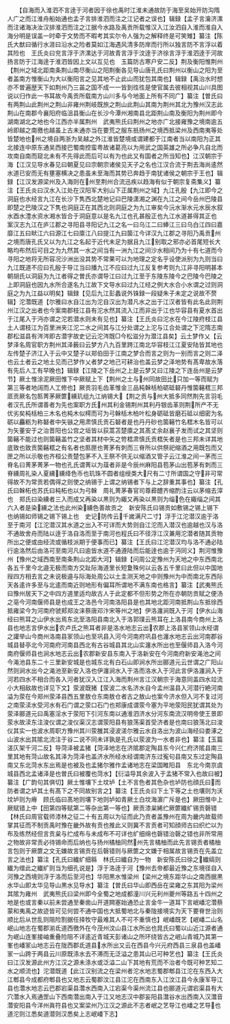 <!-- { "loadSidebar": true } -->
　　【自海而入淮泗不言逹于河者因于徐也禹时江淮未通故防于海至吴始开防沟隋人广之而江淮舟船始通也孟子言排淮泗而注之江记者之误也】辑録【孟子言瀹济漯而注诸海决汝汉排淮泗而注之江据今水路及禹贡所载惟汉入江汝泗自入淮而淮自入海分明是误盖一时牵于文势而不暇考其实尔令人强为之解释终是可笑雉】纂注【陈氏大猷曰循行水涯曰沿水之险者莫如江海遇风清多防岸而行所以独言防不言浮以着其险也　王氏炎曰兖言浮于济漯达于河故青言浮于汶逹于济徐言浮于淮泗逹于河故扬言防于江海逹于淮泗皆因上文以互见也　玉篇防古寒户安二反】荆及衡阳惟荆州【荆州之域北距南条荆山南尽衡山之阳荆衡各见导山唐孔氏曰荆州以衡山之阳为至者盖南方惟衡山为大以衡阳言之见其地不止此山而犹包其南也】辑録【禹治水时想亦不曽遍歴天下如荆州乃三苖之国不成一一皆到徃徃是使官属去彼相视其山川具图说以归作此一书耳故今禹贡所载南方山川多与今地面上所有不同广】纂注【曽氏曰有两荆山此荆州之荆山非雍州荆岐既旅之荆山此荆山其南为荆州其北为豫州汉志此荆山在南郡今襄阳府临沮县衡山在长沙今潭州湘南县北距荆山南及衡阳为荆州即今湖南湖北之地也今江西亦半属荆州　武夷熊氏曰荆州之地亦广北接雍豫之境南逾五岭即越之南徼也越虽上古未通亦当在要荒之服东扺扬州之境西抵梁州及西南夷等处皆楚地也州之境自两浙为吴越之外江淮皆楚境或谓建都于江南者当以南阳为正其北接连中原东通吴西接巴蜀南控蛮粤故诸葛亮以为用武之国英雄之所必争凡自北而攻南自南而窥北未有不先得此而后可以有为也此又有国者之所当知也】江汉朝宗于海【江汉见导水春见曰朝夏见曰宗朝宗诸侯见天子之名也江汉合流于荆去海尚逺然水道已安而无有壅塞横决之患虽未至海而其势已奔趋于南犹诸侯之朝宗于王也】辑録【江汉发源梁州及入海则在州至荆州合流迅疾以趋海有似于朝宗复斋集义】纂注【王氏炎曰汉水入江处在汉阳军大别山下正属荆州之域】九江孔殷【九江即今之洞庭也水经言九江在长沙下隽西北楚地记曰巴陵潇湘之渊在九江之间今岳州巴陵县即楚之巴陵汉之下隽也洞庭正在其西北则洞庭之为九江审矣今沅水渐水元水辰水叙水酉水澧水资水湘水皆合于洞庭意以是名九江也孔甚殷正也九江水道甚得其正也　案汉志九江在庐江郡之寻阳县寻阳记九江之名一曰乌江二曰蜯江三曰乌白江四曰嘉靡江五曰畎江六曰源江七曰廪江八曰提江九曰箘江今详汉九江郡之寻阳乃禹贡州之境而唐孔氏又以为九江之名起于近代未足为据且九江别取之邪亦必首尾短长大略均布然后可目之为九然其一水之间当有一洲九江之间沙水相间乃为十有七道而今寻阳之地将无所容况沙洲出没其势不常果可以为地理之定名乎设使派别为九则当曰九江既道不应曰孔殷于导江当曰播九江不应曰过九江反复参考则九江非寻阳明甚本朝胡氏以洞庭为九江者得之曽氏亦谓导江曰过九江至于东陵东陵今之巴陵今巴陵之上即洞庭也因九水所合遂名九江故下文导水曰过九江经之例大水合小水谓之过则洞庭之为九江益以明矣】辑録【见后九江彭蠡说外铢録一段疑朱子未定之说故不赘辑】沱濳既道【尔雅曰水自江出为沱自汉出为潜凡水之出于江汉者皆有此名此则荆州江汉之出者也今案南郡枝江县有沱水然其流入江而非出于江也华容县有夏水首出于江尾入于沔亦谓之沱若潜水则未有见也】纂注【王氏炎曰沱水在今江陵府枝江县土人谓枝江为百里洲夹江沱二水之间其与江分处谓之上沱与江合处谓之下沱隋志南郡松滋县有涔涔即古潜字故史记云沱涔既□今松滋分为潜江县矣】云土梦作乂【云梦泽名周官职方荆州其泽薮曰云梦方八九百里跨江南北华容枝江江夏安陆皆其地也左传楚子济江入于云中又楚子以郑伯田于江南之梦合而言之则为一别而言之则二泽也云土者云之地土见而己梦作乂者梦之地己可耕治也盖云梦之泽地势有髙卑故水落有先后人工有早晚也】辑録【江陵之下岳州之上是云梦又曰江陵之下连岳州是云梦节】厥土惟涂泥厥田惟下中厥赋上下【荆州之土与州同故田比只加一等而赋为第三等者地阔而人工修也】厥贡羽毛齿革惟金三品杶榦栝柏砺砥砮丹惟箘簵楛三邦厎贡厥名包匦菁茅厥篚纁玑组九江纳锡大【荆之贡与州大抵多同然荆先言羽毛者汉孔氏所谓善者为先也案职方氏州其利金锡荆州其利丹银齿革则荆所产不无优劣矣杶栝柏三木名也杶木似樗而可为弓榦栝木柏叶松身砺砥皆磨石砥以细密为名砺以麤粝为称砮者中矢镞之用肃慎氏贡石砮者是也丹丹砂也箘簵竹名楛木名皆可以为矢董安于之治晋阳也公宫之垣皆以荻蒿苫楚廪之其髙丈余赵襄子发而试之其坚则箘簵不能过也则箘簵盖竹之坚者其材中矢之笴楛肃慎氏贡楛矢者是也三邦未详其地底致也致贡箘簵楛之有名者也匦匣也菁茅有刺而三脊所以供祭祀缩酒之用既包而又匣之所以示敬也齐桓公责楚包茅不入王祭不供无以缩酒又管子云江淮之间一茅而三脊名曰菁茅菁茅一物也孔氏谓菁以为葅者非是今辰州麻阳县苞茅山出苞茅有刺而三脊纁周礼染人夏纁纁绛色币也玑珠不圆者组绶类大尺有二寸所谓国之守非可常得故不为常贡若偶得之则使之纳锡于上谓之纳锡者下与上之辞重其事也】纂注【孔氏曰榦柘也苏氏曰杶柘也以为弓榦　周礼菁茅春官司尊彛醴齐缩酌注云以茅缩去滓也　郑氏曰染纁者三入而成又再染以黒则为緅又再染以黒则为缁色在緅缁之间其六入者是染纁之法也此州染纁色善故贡之　新安陈氏曰锡贡如敷锡之锡上锡下也纳锡如师锡之锡下锡上也　史记防传云千嵗满尺二寸】浮于江沱潜汉逾于洛至于南河【江沱潜汉其水道之出入不可详而大势则自江沱而入潜汉也逾越也汉与洛不通故舍舟而陆以逹于洛自洛而至于南河也程氏曰不径浮江汉兼用沱潜者随其贡物所出之便或由经流或循枝派期于便事而已】纂注【王氏曰江沱潜汉均与洛不通必陆行逾洛然后由洛可至南河凡曰逾皆水道不通遵陆而后能逹也逾于沔同义】荆河惟豫州【豫州之域西南至南条荆山北距大河】辑録【问周公定豫州为天地之中东西南北各五千里今北邉无极而南方交趾际海道里长短夐殊何以云各五千里曰此但以中国地叚四方相去言之未说极邉与际海处周公以土圭测天地之中则豫州为中而南北东西际天各逺许多至与北逺而南近则地形有偏耳所谓地不满东南也格言】纂注【武夷熊氏曰豫州居天下之中四方道里适均故古人于此定都不但形势之所在亦朝防贡赋之便汤之亳今河南偃师县是也成王之洛邑今河南洛阳县是也其地北距河南抵荆山东抵徐西抵雍梁今为河南府虢郏郑汝涞蔡唐邓汴宋等州之地】伊洛瀍涧既入于河【伊水山海经曰熊耳之山伊水出焉东北至洛阳县南北入于洛郭璞云熊耳在上洛县南今商州上洛县也地志言伊水出农卢氏之熊耳者非是洛水地志云出农郡上洛县冡领山水经谓之讙举山今商州洛南县冡领山也至巩县入河今河南府巩县也瀍水地志云出河南郡谷城县替亭北今河南府河南县西北有古谷城县其北山实瀍水所出也至偃师县入洛今河南府偃师县也涧水地志云出农郡新安县东南入于洛新安在今河南府新安渑池之间今渑池县东二十三里新安城是也城东北有白石山即涧水所出郦道元云世谓之广阳山然则涧水出今之渑池至新安入洛也伊瀍涧水入于洛而洛水入于河此言伊洛瀍涧入于河若四水不相合而各入河者犹汉入江江入海而荆州言江汉朝宗于海意同盖四水竝流小大相敌故也详见下文】荥波既猪【荥波二水名济水自今孟州温县入河潜行絶河南溢为荥在今郑州荥泽县西五里敖仓东南敖仓者古之敖山也案今济水但入河不复过河之南荥渎水受河水有石门谓之荥口石门也郑康成谓荥今塞为平地荥阳民犹谓其处为荥泽郦道元曰禹塞淫水于荥阳下引河东南以通淮泗济水分河东南流汉明帝使王景即荥水故渎东注浚仪谓之浚仪渠汉志谓荥阳县有狼荡渠首受济者是也南曰狼荡北曰浚仪其实一也波水周职方豫州其川荥雒其浸波溠尔雅云水自洛出为波山海经曰娄涿之山波水出其隂北流注于谷二说不同未详孰是孔氏以荥波为一水者非也】纂注【玉篇溠仄架千河二反】导菏泽被孟猪【菏泽地志在济隂郡定陶县东今兴仁府济隂县南三里其地有菏山故名其泽为菏泽也盖济水所经水经谓南济东过寃句县南又东过定陶县南又东北菏水东出焉是也被及也孟猪尔雅作孟诸地志在梁国睢阳县　东北今南京虞城县西北孟诸泽是也曽氏曰被覆也菏水】【衍溢导其余波入于孟猪不常入也故曰被】纂注【广韵句其俱切】厥土惟壤下土坟垆【土不言色者其色杂也垆防也顔氏曰而防者谓之垆其土有髙下之不同故别言之】纂注【王氏炎曰下土下等之土也壤则为沃坟垆则为瘠　顾氏临曰髙地则壤下地则垆如青厥土白坟海濵广斥是也】厥田惟中上厥赋错上中【田第四等赋第二等杂出第一等也】厥贡漆枲絺纻厥篚纎纩锡贡磬错【林氏曰周官载师漆林之征二十有五周以为征而此乃贡者盖豫州在周为畿内故载师掌其征而不制贡禹时豫在畿外故有贡也推此义则冀不言贡者可知顔师古曰织纻以为布及练然经但言贡枲与纻成布与未成布不可详也纩细绵也磬错治磬之错也非所常用之物故非常贡必待锡命而后纳也与扬州橘柚同然州先言橘柚而此先言锡贡者橘柚言包则于厥篚之文无嫌故言锡贡在后磬错则与厥篚之文嫌于相属故言锡贡在先盖立言之法也】纂注【孔氏曰纎纩细緜　林氏曰纎自为一物　新安陈氏曰徐之纎缟则纎为缯此之纎纩则当为细孔说是】浮于洛逹于河【豫州去帝都最近豫之东境径自入河豫之西境则浮于洛而后至河也】华阳黒水惟梁州【梁州之境东距华山之南西据黒水华山即太华见导山黒水见导水】纂注【曽氏曰华山即西岳在梁雍之东其阳为梁州其隂为雍州　武夷熊氏曰梁州即今全蜀之地成都潼川兴元利州夔州等路五十四州之地是也或言秦以前未尝通至秦凿山开道闗塞始通恐止言金牛一道耳下言岷嶓沱濳蔡蒙和夷禹之故迹皆可见何尝不通中国也大抵蜀地北与秦陇接境实为天下要脊世治则顺比后从世乱则阻险割据任择牧守最难其人不可不重慎也】岷嶓既艺【岷嶓二山名岷山地志在蜀郡湔氐道西徼外在今茂州汶山县江水所出也晁氏曰蜀以山近江源者通为岷山连峯接岫重叠险阻不详逺近青城天彭诸山之所环绕皆古之岷山青城乃其第一峯也嶓冡山地志云在陇西郡氐道县水所出又云在西县今兴元府西县三泉县也盖嶓冡一山跨于两县云川原既涤水去不滞而无泛溢之患其山已可种艺也】纂注【王氏炎曰江汉发源此州方江汉之源未涤水或泛溢二山下其地有荒而不治者今既可种艺知二水之顺流也】沱潜既道【此江汉别流之在梁州者沱水地志蜀郡郫县江沱在东西入大江郫县今成都府郫县也又地志云蜀郡汶江县江沱在西南东入江汶江县今永康军导江县也濳水地志云巴郡宕渠县濳水西南入江宕渠今渠州流江县也郦道元谓宕渠县有大穴濳水入焉通罡山下西南濳出南入于江又地志汉中郡妄阳县灊谷水出西南入汉灊音濳安阳县今洋州眞符县也又案梁州乃江汉之源此不志者岷之艺导江也嶓之艺导也道沱则江悉矣道潜则汉悉矣上志岷嶓下志】
